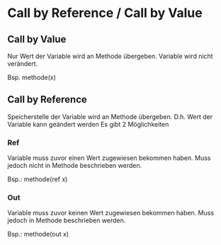 # Call by Reference / Call by Value
## Call by Value 
Nur Wert der Variable wird an Methode übergeben.
Variable wird nicht verändert.

Bsp. methode(x)

## Call by Reference
Speicherstelle der Variable wird an Methode übergeben.
D.h. Wert der Variable kann geändert werden
Es gibt 2 Möglichkeiten

### Ref
Variable muss zuvor einen Wert zugewiesen bekommen haben.
Muss jedoch nicht in Methode beschrieben werden.

Bsp.: methode(ref x)

### Out
Variable muss zuvor keinen Wert zugewiesen bekommen haben.
Muss jedoch in Methode beschrieben werden.

Bsp.: methode(out x)
